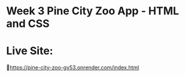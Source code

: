 # Week 3 Pine City Zoo App - HTML and CSS

# Live Site:

🎉https://pine-city-zoo-gv53.onrender.com/index.html
